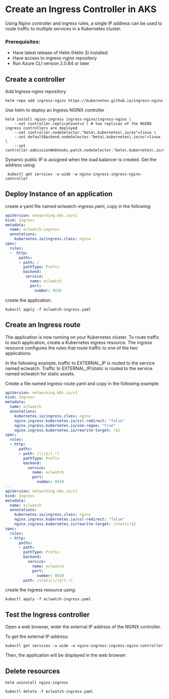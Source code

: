 # Create an Ingress Controller in AKS
Using Nginx controller and ingress rules, a single IP address can be used to route traffic to multiple services in a Kubernetes cluster.
### Prerequisites:
* Have latest release of Helm (Helm 3) installed
* Have access to ingress-nginx repository
* Run Azure CLI version 2.0.64 or later

## Create a controller
Add Ingress-nginx repository
```
helm repo add ingress-nginx https://kubernetes.github.io/ingress-nginx

```
Use helm to deploy an Ingress NGINX controller

```
helm install nginx-ingress ingress-nginx/ingress-nginx \
    --set controller.replicaCount=2 \ # two replicas of the NGINX ingress controllers are deployed 
    --set controller.nodeSelector."beta\.kubernetes\.io/os"=linux \
    --set defaultBackend.nodeSelector."beta\.kubernetes\.io/os"=linux \
    --set controller.admissionWebhooks.patch.nodeSelector."beta\.kubernetes\.io/os"=linux

```
Dynamic public IP is assigned when the load balancer is created.  Get the address using:
```
 kubectl get services -o wide -w nginx-ingress-ingress-nginx-controller

```
## Deploy Instance of an application

create a yaml file named eclwatch-ingress.yaml, copy in the following:
```YAML
apiVersion: networking.k8s.io/v1
kind: Ingress
metadata:
  name: eclwatch-ingress
  annotations:
    kubernetes.io/ingress.class: nginx
spec:
  rules:
  -  http:
      paths:
      - path: /
        pathType: Prefix
        backend:
         service:
           name: eclwatch
           port:
             number: 8010

```
create the application: 
```
kubectl apply -f eclwatch-ingress.yaml

```
## Create an Ingress route
The application is now running on your Kubernetes cluster. To route traffic to each application, create a Kubernetes ingress resource. The ingress resource configures the rules that route traffic to one of the two applications.

In the following example, traffic to EXTERNAL_IP is routed to the service named eclwatch. Traffic to EXTERNAL_IP/static is routed to the service named eclwatch for static assets.

Create a file named ingress-route.yaml and copy in the following example:

```YAML
apiVersion: networking.k8s.io/v1
kind: Ingress
metadata:
  name: eclwatch
  annotations:
    kubernetes.io/ingress.class: nginx
    nginx.ingress.kubernetes.io/ssl-redirect: "false"
    nginx.ingress.kubernetes.io/use-regex: "true"
    nginx.ingress.kubernetes.io/rewrite-target: /$1
spec:
  rules:
  - http:
      paths:
      - path: /(/|$)(.*)
        pathType: Prefix
        backend:
          service:
            name: eclwatch
            port:
              number: 8010
---
apiVersion: networking.k8s.io/v1
kind: Ingress
metadata:
  name: eclwatch
  annotations:
    kubernetes.io/ingress.class: nginx
    nginx.ingress.kubernetes.io/ssl-redirect: "false"
    nginx.ingress.kubernetes.io/rewrite-target: /static/$2
spec:
  rules:
  - http:
      paths:
      - path:
        pathType: Prefix
        backend:
          service:
            name: eclwatch
            port: 
              number: 8010
        path: /static(/|$)(.*)
```
create the ingress resource using: 
```
kubectl apply -f eclwatch-ingress.yaml

```
## Test the Ingress controller
Open a web browser, enter the external IP address of the NGINX controller.  

To get the external IP address:
```
kubectl get services -o wide -w nginx-ingress-ingress-nginx-controller
```

Then, the application will be displayed in the web browser.

## Delete resources
```
helm uninstall nginx-ingress

kubectl delete -f eclwatch-ingress.yaml

```


